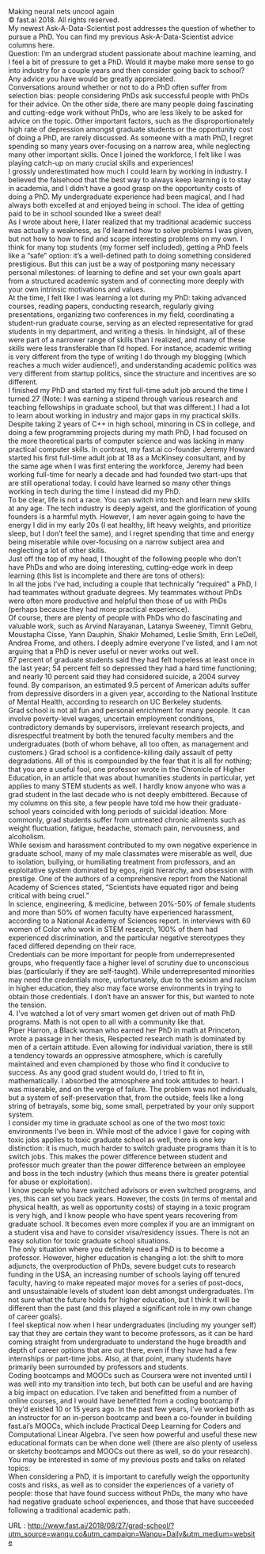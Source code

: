   Making neural nets uncool again  
    © fast.ai 2018. All rights reserved.  
    My newest Ask-A-Data-Scientist post addresses the question of whether to pursue a PhD. You can find my previous Ask-A-Data-Scientist advice columns here.  
    Question: I’m an undergrad student passionate about machine learning, and I feel a bit of pressure to get a PhD. Would it maybe make more sense to go into industry for a couple years and then consider going back to school? Any advice you have would be greatly appreciated.  
    Conversations around whether or not to do a PhD often suffer from selection bias: people considering PhDs ask successful people with PhDs for their advice. On the other side, there are many people doing fascinating and cutting-edge work without PhDs, who are less likely to be asked for advice on the topic. Other important factors, such as the disproportionately high rate of depression amongst graduate students or the opportunity cost of doing a PhD, are rarely discussed.  As someone with a math PhD, I regret spending so many years over-focusing on a narrow area, while neglecting many other important skills.  Once I joined the workforce, I felt like I was playing catch-up on many crucial skills and experiences!  
    I grossly underestimated how much I could learn by working in industry. I believed the falsehood that the best way to always keep learning is to stay in academia, and I didn’t have a good grasp on the opportunity costs of doing a PhD. My undergraduate experience had been magical, and I had always both excelled at and enjoyed being in school. The idea of getting paid to be in school sounded like a sweet deal!  
    As I wrote about here, I later realized that my traditional academic success was actually a weakness, as I’d learned how to solve problems I was given, but not how to how to find and scope interesting problems on my own. I think for many top students (my former self included), getting a PhD feels like a “safe” option: it’s a well-defined path to doing something considered prestigious. But this can just be a way of postponing many necessary personal milestones: of learning to define and set your own goals apart from a structured academic system and of connecting more deeply with your own intrinsic motivations and values.  
    At the time, I felt like I was learning a lot during my PhD: taking advanced courses, reading papers, conducting research, regularly giving presentations, organizing two conferences in my field, coordinating a student-run graduate course, serving as an elected representative for grad students in my department, and writing a thesis.  In hindsight, all of these were part of a narrower range of skills than I realized, and many of these skills were less transferable than I’d hoped. For instance,  academic writing is very different from the type of writing I do through my blogging (which reaches a much wider audience!), and understanding academic politics was very different from startup politics, since the structure and incentives are so different.  
    I finished my PhD and started my first full-time adult job around the time I turned 27 (Note: I was earning a stipend through various research and teaching fellowships in graduate school, but that was different.) I had a lot to learn about working in industry and major gaps in my practical skills. Despite taking 2 years of C++ in high school, minoring in CS in college, and doing a few programming projects during my math PhD, I had focused on the more theoretical parts of computer science and was lacking in many practical computer skills. In contrast, my fast.ai co-founder Jeremy Howard started his first full-time adult job at 18 as a McKinsey consultant, and by the same age when I was first entering the workforce, Jeremy had been working full-time for nearly a decade and had founded two start-ups that are still operational today.  I could have learned so many other things working in tech during the time I instead did my PhD.  
    To be clear, life is not a race. You can switch into tech and learn new skills at any age. The tech industry is deeply ageist, and the glorification of young founders is a harmful myth.  However, I am never again going to have the energy I did in my early 20s (I eat healthy, lift heavy weights, and prioritize sleep, but I don’t feel the same), and I regret spending that time and energy being miserable while over-focusing on a narrow subject area and neglecting a lot of other skills.  
    Just off the top of my head, I thought of the following people who don’t have PhDs and who are doing interesting, cutting-edge work in deep learning (this list is incomplete and there are tons of others):  
    In all the jobs I’ve had, including a couple that technically “required” a PhD, I had teammates without graduate degrees. My teammates without PhDs were often more productive and helpful then those of us with PhDs (perhaps because they had more practical experience).  
    Of course, there are plenty of people with PhDs who do fascinating and valuable work, such as Arvind Narayanan, Latanya Sweeney, Timnit Gebru, Moustapha Cisse, Yann Dauphin, Shakir Mohamed, Leslie Smith, Erin LeDell, Andrea Frome, and others. I deeply admire everyone I’ve listed, and I am not arguing that a PhD is never useful or never works out well.  
    67 percent of graduate students said they had felt hopeless at least once in the last year; 54 percent felt so depressed they had a hard time functioning; and nearly 10 percent said they had considered suicide, a 2004 survey found. By comparison, an estimated 9.5 percent of American adults suffer from depressive disorders in a given year, according to the National Institute of Mental Health, according to research on UC Berkeley students.  
    Grad school is not all fun and personal enrichment for many people. It can involve poverty-level wages, uncertain employment conditions, contradictory demands by supervisors, irrelevant research projects, and disrespectful treatment by both the tenured faculty members and the undergraduates (both of whom behave, all too often, as management and customers.) Grad school is a confidence-killing daily assault of petty degradations. All of this is compounded by the fear that it is all for nothing; that you are a useful fool, one professor wrote in the Chronicle of Higher Education, in an article that was about humanities students in particular, yet applies to many STEM students as well. I hardly know anyone who was a grad student in the last decade who is not deeply embittered. Because of my columns on this site, a few people have told me how their graduate-school years coincided with long periods of suicidal ideation. More commonly, grad students suffer from untreated chronic ailments such as weight fluctuation, fatigue, headache, stomach pain, nervousness, and alcoholism.  
    While sexism and harassment contributed to my own negative experience in graduate school, many of my male classmates were miserable as well, due to isolation, bullying, or humiliating treatment from professors, and an exploitative system dominated by egos, rigid hierarchy, and obsession with prestige. One of the authors of a comprehensive report from the National Academy of Sciences stated, “Scientists have equated rigor and being critical with being cruel.”  
    In science, engineering, & medicine, between 20%-50% of female students and more than 50% of women faculty have experienced harassment, according to a National Academy of Sciences report.  In interviews with 60 women of Color who work in STEM research, 100% of them had experienced discrimination, and the particular negative stereotypes they faced differed depending on their race.  
    Credentials can be more important for people from underrepresented groups, who frequently face a higher level of scrutiny due to unconscious bias (particularly if they are self-taught). While underrepresented minorities may need the credentials more, unfortunately, due to the sexism and racism in higher education, they also may face worse environments in trying to obtain those credentials. I don’t have an answer for this, but wanted to note the tension.  
    4.  I've watched a lot of very smart women get driven out of math PhD programs.  Math is not open to all with a community like that.  
    Piper Harron, a Black woman who earned her PhD in math at Princeton, wrote a passage in her thesis, Respected research math is dominated by men of a certain attitude. Even allowing for individual variation, there is still a tendency towards an oppressive atmosphere, which is carefully maintained and even championed by those who find it conducive to success. As any good grad student would do, I tried to fit in, mathematically. I absorbed the atmosphere and took attitudes to heart. I was miserable, and on the verge of failure. The problem was not individuals, but a system of self-preservation that, from the outside, feels like a long string of betrayals, some big, some small, perpetrated by your only support system.  
    I consider my time in graduate school as one of the two most toxic environments I’ve been in.  While most of the advice I gave for coping with toxic jobs applies to toxic graduate school as well, there is one key distinction: it is much, much harder to switch graduate programs than it is to switch jobs.  This makes the power difference between student and professor much greater than the power difference between an employee and boss in the tech industry (which thus means there is greater potential for abuse or exploitation).  
    I know people who have switched advisors or even switched programs, and yes, this can set you back years. However, the costs (in terms of mental and physical health, as well as opportunity costs) of staying in a toxic program is very high, and I know people who have spent years recovering from graduate school. It becomes even more complex if you are an immigrant on a student visa and have to consider visa/residency issues. There is not an easy solution for toxic graduate school situations.  
    The only situation where you definitely need a PhD is to become a professor. However, higher education is changing a lot: the shift to more adjuncts, the overproduction of PhDs, severe budget cuts to research funding in the USA, an increasing number of schools laying off tenured faculty, having to make repeated major moves for a series of post-docs, and unsustainable levels of student loan debt amongst undergraduates. I’m not sure what the future holds for higher education, but I think it will be different than the past (and this played a significant role in my own change of career goals).  
    I feel skeptical now when I hear undergraduates (including my younger self) say that they are certain they want to become professors, as it can be hard coming straight from undergraduate to understand the huge breadth and depth of career options that are out there, even if they have had a few internships or part-time jobs.  Also, at that point, many students have primarily been surrounded by professors and students.  
    Coding bootcamps and MOOCs such as Coursera were not invented until I was well into my transition into tech, but both can be useful and are having a big impact on education.  I’ve taken and benefitted from a number of online courses, and I would have benefitted from a coding bootcamp if they’d existed 10 or 15 years ago. In the past few years, I’ve worked both as an instructor for an in-person bootcamp and been a co-founder in building fast.ai’s MOOCs, which include Practical Deep Learning for Coders and Computational Linear Algebra. I’ve seen how powerful and useful these new educational formats can be when done well (there are also plenty of useless or sketchy bootcamps and MOOCs out there as well, so do your research).  
    You may be interested in some of my previous posts and talks on related topics:  
    When considering a PhD, it is important to carefully weigh the opportunity costs and risks, as well as to consider the experiences of a variety of people: those that have found success without PhDs, the many who have had negative graduate school experiences, and those that have succeeded following a traditional academic path.  
    
  URL : http://www.fast.ai/2018/08/27/grad-school/?utm_source=wanqu.co&utm_campaign=Wanqu+Daily&utm_medium=website